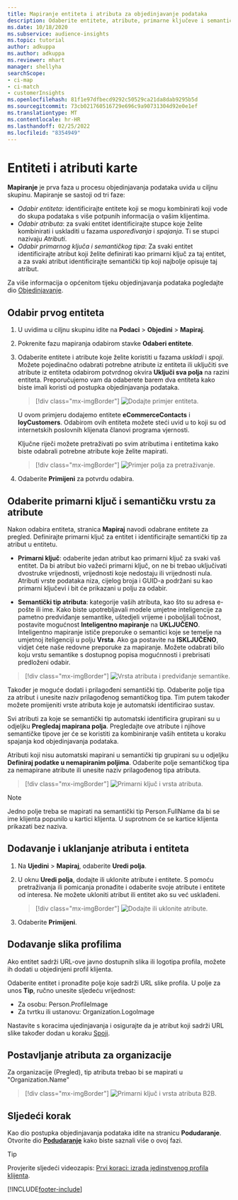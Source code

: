 ```yaml
---
title: Mapiranje entiteta i atributa za objedinjavanje podataka
description: Odaberite entitete, atribute, primarne ključeve i semantičke vrste za mapiranje podataka u objedinjeni profil klijenta.
ms.date: 10/18/2020
ms.subservice: audience-insights
ms.topic: tutorial
author: adkuppa
ms.author: adkuppa
ms.reviewer: mhart
manager: shellyha
searchScope:
- ci-map
- ci-match
- customerInsights
ms.openlocfilehash: 81f1e97dfbecd9292c50529ca21da8dab9295b5d
ms.sourcegitcommit: 73cb021760516729e696c9a90731304d92e0e1ef
ms.translationtype: MT
ms.contentlocale: hr-HR
ms.lasthandoff: 02/25/2022
ms.locfileid: "8354949"
---
```

# <a name="map-entities-and-attributes"></a>Entiteti i atributi karte

**Mapiranje** je prva faza u procesu objedinjavanja podataka uvida u ciljnu skupinu. Mapiranje se sastoji od tri faze:

- *Odabir entiteta*: identificirajte entitete koji se mogu kombinirati koji vode do skupa podataka s više potpunih informacija o vašim klijentima.
- *Odabir atributa*: za svaki entitet identificirajte stupce koje želite kombinirati i uskladiti u fazama *uspoređivanja* i *spajanja*. Ti se stupci nazivaju *Atributi*.
- *Odabir primarnog ključa i semantičkog tipa*: Za svaki entitet identificirajte atribut koji želite definirati kao primarni ključ za taj entitet, a za svaki atribut identificirajte semantički tip koji najbolje opisuje taj atribut.

Za više informacija o općenitom tijeku objedinjavanja podataka pogledajte dio [Objedinjavanje](data-unification.md).

## <a name="select-the-first-entities"></a>Odabir prvog entiteta

1. U uvidima u ciljnu skupinu idite na **Podaci** > **Objedini** > **Mapiraj**.

2. Pokrenite fazu mapiranja odabirom stavke **Odaberi entitete**.

3. Odaberite entitete i atribute koje želite koristiti u fazama *uskladi* i *spoji*. Možete pojedinačno odabrati potrebne atribute iz entiteta ili uključiti sve atribute iz entiteta odabirom potvrdnog okvira **Uključi sva polja** na razini entiteta. Preporučujemo vam da odaberete barem dva entiteta kako biste imali koristi od postupka objedinjavanja podataka.

   > [!div class="mx-imgBorder"]
   > ![Dodajte primjer entiteta.](media/data-manager-configure-map-add-entities-example.png "Dodavanje primjera entiteta")

   U ovom primjeru dodajemo entitete **eCommerceContacts** i **loyCustomers**. Odabirom ovih entiteta možete steći uvid u to koji su od internetskih poslovnih klijenata članovi programa vjernosti.
   
   Ključne riječi možete pretraživati po svim atributima i entitetima kako biste odabrali potrebne atribute koje želite mapirati.
   
     > [!div class="mx-imgBorder"]
   > ![Primjer polja za pretraživanje.](media/data-manager-configure-map-search-fields-example.png "Primjer polja za pretraživanje")

4. Odaberite **Primijeni** za potvrdu odabira.

## <a name="select-primary-key-and-semantic-type-for-attributes"></a>Odaberite primarni ključ i semantičku vrstu za atribute

Nakon odabira entiteta, stranica **Mapiraj** navodi odabrane entitete za pregled. Definirajte primarni ključ za entitet i identificirajte semantički tip za atribut u entitetu.

- **Primarni ključ**: odaberite jedan atribut kao primarni ključ za svaki vaš entitet. Da bi atribut bio važeći primarni ključ, on ne bi trebao uključivati dvostruke vrijednosti, vrijednosti koje nedostaju ili vrijednosti nula. Atributi vrste podataka niza, cijelog broja i GUID-a podržani su kao primarni ključevi i bit će prikazani u polju za odabir.

- **Semantički tip atributa**: kategorije vaših atributa, kao što su adresa e-pošte ili ime. Kako biste upotrebljavali modele umjetne inteligencije za pametno predviđanje semantike, uštedjeli vrijeme i poboljšali točnost, postavite mogućnost **Inteligentno mapiranje** na **UKLJUČENO**. Inteligentno mapiranje ističe preporuke o semantici koje se temelje na umjetnoj iteligenciji u polju **Vrsta**. Ako ga postavite na **ISKLJUČENO**, vidjet ćete naše redovne preporuke za mapiranje. Možete odabrati bilo koju vrstu semantike s dostupnog popisa mogućnnosti i prebrisati predloženi odabir.

> [!div class="mx-imgBorder"]
> ![Vrsta atributa i predviđanje semantike.](media/data-manager-configure-map-add-attributes-semantic-prediction.png "Vrsta atributa i predviđanje semantike")

Također je moguće dodati i prilagođeni semantički tip. Odaberite polje tipa za atribut i unesite naziv prilagođenog semantičkog tipa. Tim putem također možete promijeniti vrste atributa koje je automatski identificirao sustav.

Svi atributi za koje se semantički tip automatski identificira grupirani su u odjeljku **Pregledaj mapirana polja**. Pregledajte ove atribute i njihove semantičke tipove jer će se koristiti za kombiniranje vaših entiteta u koraku spajanja kod objedinjavanja podataka.

Atributi koji nisu automatski mapirani u semantički tip grupirani su u odjeljku **Definiraj podatke u nemapiranim poljima**. Odaberite polje semantičkog tipa za nemapirane atribute ili unesite naziv prilagođenog tipa atributa.

> [!div class="mx-imgBorder"]
> ![Primarni ključ i vrsta atributa.](media/data-manager-configure-map-add-attributes.png "Primarni ključ i vrsta atributa")

> [!NOTE]
> Jedno polje treba se mapirati na semantički tip Person.FullName da bi se ime klijenta popunilo u kartici klijenta. U suprotnom će se kartice klijenta prikazati bez naziva. 

## <a name="add-and-remove-attributes-and-entities"></a>Dodavanje i uklanjanje atributa i entiteta

1. Na **Ujedini** > **Mapiraj**, odaberite **Uredi polja**.

2. U oknu **Uredi polja**, dodajte ili uklonite atribute i entitete. S pomoću pretraživanja ili pomicanja pronađite i odaberite svoje atribute i entitete od interesa. Ne možete ukloniti atribut ili entitet ako su već usklađeni.

   > [!div class="mx-imgBorder"]
   > ![Dodajte ili uklonite atribute.](media/configure-data-map-edit.png "Dodavanje ili uklanjanje atributa")

3. Odaberite **Primijeni**.

## <a name="add-images-to-profiles"></a>Dodavanje slika profilima

Ako entitet sadrži URL-ove javno dostupnih slika ili logotipa profila, možete ih dodati u objedinjeni profil klijenta.

Odaberite entitet i pronađite polje koje sadrži URL slike profila. U polje za unos **Tip**, ručno unesite sljedeću vrijednost: 
- Za osobu: Person.ProfileImage
- Za tvrtku ili ustanovu: Organization.LogoImage

Nastavite s koracima ujedinjavanja i osigurajte da je atribut koji sadrži URL slike također dodan u koraku [Spoji](merge-entities.md).

## <a name="set-attributes-for-organizations"></a>Postavljanje atributa za organizacije

Za organizacije (Pregled), tip atributa trebao bi se mapirati u "Organization.Name"
> [!div class="mx-imgBorder"]
> ![Primarni ključ i vrsta atributa B2B.](media/configure-data-map-edit-b2b.png "Primarni ključ i vrsta atributa B2B")

## <a name="next-step"></a>Sljedeći korak

Kao dio postupka objedinjavanja podataka idite na stranicu **Podudaranje**. Otvorite dio [**Podudaranje**](match-entities.md) kako biste saznali više o ovoj fazi.

> [!TIP]
> Provjerite sljedeći videozapis: [Prvi koraci: izrada jedinstvenog profila klijenta](https://youtu.be/oBfGEhucAxs).


[!INCLUDE[footer-include](../includes/footer-banner.md)]